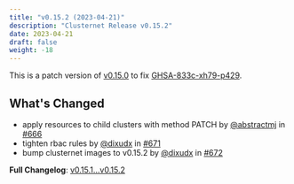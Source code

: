 ```yaml
---
title: "v0.15.2 (2023-04-21)"
description: "Clusternet Release v0.15.2"
date: 2023-04-21
draft: false
weight: -18
---
```


This is a patch version of [v0.15.0](https://github.com/clusternet/clusternet/releases/tag/v0.15.0) to fix 
[GHSA-833c-xh79-p429](https://github.com/advisories/GHSA-833c-xh79-p429 "GHSA-833c-xh79-p429").

## What's Changed

-   apply resources to child clusters with method PATCH by [@abstractmj](https://github.com/abstractmj) in [#666](https://github.com/clusternet/clusternet/pull/666)
-   tighten rbac rules by [@dixudx](https://github.com/dixudx) in [#671](https://github.com/clusternet/clusternet/pull/671)
-   bump clusternet images to v0.15.2 by [@dixudx](https://github.com/dixudx) in [#672](https://github.com/clusternet/clusternet/pull/672)

**Full Changelog**: [v0.15.1...v0.15.2](https://github.com/clusternet/clusternet/compare/v0.15.1...v0.15.2)
